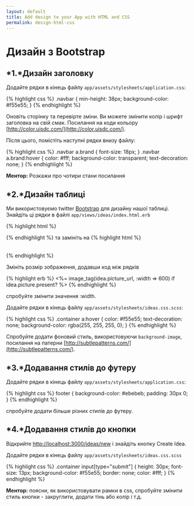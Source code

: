 ```yaml
---
layout: default
title: Add design to your App with HTML and CSS
permalink: design-html-css
---
```


# Дизайн з Bootstrap

## *1.*Дизайн заголовку

Додайте рядки в кінець файлу `app/assets/stylesheets/application.css`:

{% highlight css %}
.navbar {
  min-height: 38px;
  background-color: #f55e55;
}
{% endhighlight %}


Оновiть сторінку та перевірте зміни. Ви можете змінити колір і шрифт заголовка на свій смак. Посилання на коди кольору [http://color.uisdc.com/](http://color.uisdc.com/).

Після цього, помістіть наступні рядки внизу файлу:

{% highlight css %}
.navbar a.brand { font-size: 18px; }
.navbar a.brand:hover {
 color: #fff;
 background-color: transparent;
 text-decoration: none;
}
{% endhighlight %}


**Ментор:** Розкажи про чотири стани посилання

## *2.*Дизайн таблиці

Ми використовуємо twitter [Bootstrap](http://getbootstrap.com/) для дизайну нашої таблиці. Знайдіть ці рядки в файлі `app/views/ideas/index.html.erb`

{% highlight html %}
<table>
{% endhighlight %}
та замініть на
{% highlight html %}
<table class="table">
{% endhighlight %}

Змініть розмір зображення, додавши код між рядків

{% highlight erb %}
<%= image_tag(idea.picture_url, :width => 600) if idea.picture.present? %>
{% endhighlight %}


спробуйте змінити значення :width.

Додайте рядки в кінець файлу `app/assets/stylesheets/ideas.css.scss`:

{% highlight css %}
.container a:hover {
  color: #f55e55;
  text-decoration: none;
  background-color: rgba(255, 255, 255, 0);
}
{% endhighlight %}


Спробуйте додати фоновий стиль, використовуючи `background-image`, посилання на патерни [http://subtlepatterns.com/](http://subtlepatterns.com/).

## *3.*Додавання стилів до футеру

Додайте рядки в кінець файлу `app/assets/stylesheets/application.css`:


{% highlight css %}
footer {
  background-color: #ebebeb;
  padding: 30px 0;
}
{% endhighlight %}

спробуйте додати більше різних стилів до футеру.

## *4.*Додавання стилів до кнопки

Відкрийте [http://localhost:3000/ideas/new](http://localhost:3000/ideas/new) і знайдіть кнопку Create Idea.

Додайте рядки в кінець файлу `app/assets/stylesheets/ideas.css.scss`


{% highlight css %}
.container input[type="submit"] {
  height: 30px;
  font-size: 13px;
  background-color: #f55e55;
  border: none;
  color: #fff;
}
{% endhighlight %}


**Ментор:** поясни, як використовувати рамки в css, спробуйте змінити стиль кнопки - закруглити, додати тінь або колір і т.д.
